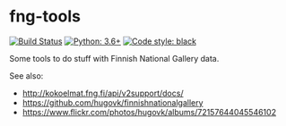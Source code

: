 fng-tools
=========

[![Build Status](https://travis-ci.org/hugovk/fng-tools.svg)](https://travis-ci.org/hugovk/fng-tools)
[![Python: 3.6+](https://img.shields.io/badge/python-3.6+-blue.svg)](https://www.python.org/downloads/)
[![Code style: black](https://img.shields.io/badge/code%20style-black-000000.svg)](https://github.com/psf/black)

Some tools to do stuff with Finnish National Gallery data.

See also:

* http://kokoelmat.fng.fi/api/v2support/docs/
* https://github.com/hugovk/finnishnationalgallery
* https://www.flickr.com/photos/hugovk/albums/72157644045546102
